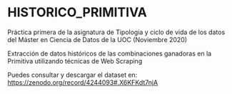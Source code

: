 # HISTORICO_PRIMITIVA
Práctica primera de la asignatura de Tipologia y ciclo de vida de los datos
del Máster en Ciencia de Datos de la UOC (Noviembre 2020)

Extracción de datos históricos de las combinaciones ganadoras en la Primitiva 
utilizando técnicas de Web Scraping

Puedes consultar y descargar el dataset en: https://zenodo.org/record/4244093#.X6KFKdt7njA
